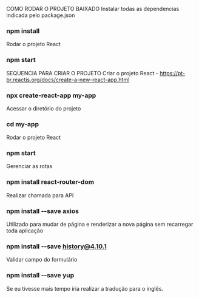 COMO RODAR O PROJETO BAIXADO
Instalar todas as dependencias indicada pelo package.json
### npm install

Rodar o projeto React 
### npm start


SEQUENCIA PARA CRIAR O PROJETO
Criar o projeto React - https://pt-br.reactjs.org/docs/create-a-new-react-app.html
### npx create-react-app my-app

Acessar o diretório do projeto
### cd my-app

Rodar o projeto React 
### npm start

Gerenciar as rotas
### npm install react-router-dom

Realizar chamada para API
### npm install --save axios

Utilizado para mudar de página e renderizar a nova página sem recarregar toda aplicação
### npm install --save history@4.10.1

Validar campo do formulário
### npm install --save yup

Se eu tivesse mais tempo iria realizar a tradução para o inglês.
